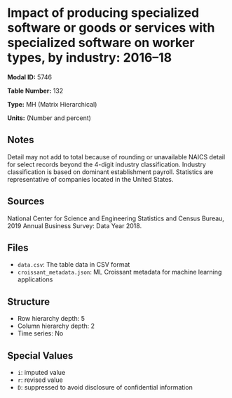 # Impact of producing specialized software or goods or services with specialized software on worker types, by industry: 2016–18

**Modal ID:** 5746

**Table Number:** 132

**Type:** MH (Matrix Hierarchical)

**Units:** (Number and percent)

## Notes

Detail may not add to total because of rounding or unavailable NAICS detail for select records beyond the 4-digit industry classification. Industry classification is based on dominant establishment payroll. Statistics are representative of companies located in the United States.

## Sources

National Center for Science and Engineering Statistics and Census Bureau, 2019 Annual Business Survey: Data Year 2018.

## Files

- `data.csv`: The table data in CSV format
- `croissant_metadata.json`: ML Croissant metadata for machine learning applications

## Structure

- Row hierarchy depth: 5
- Column hierarchy depth: 2
- Time series: No

## Special Values

- `i`: imputed value
- `r`: revised value
- `D`: suppressed to avoid disclosure of confidential information
